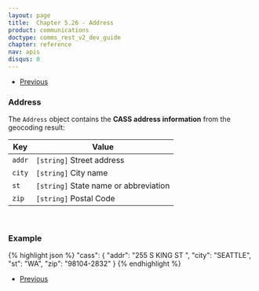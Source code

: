 ```yaml
---
layout: page
title:  Chapter 5.26 - Address
product: communications
doctype: comms_rest_v2_dev_guide
chapter: reference
nav: apis
disqus: 0
---
```


<ul class="pager">
  <li class="previous"><a href="/communications/dev-guide_rest_v2/reference/geocode-result/"><i class="glyphicon glyphicon-chevron-left"></i>Previous</a></li>
</ul>

<h3>Address</h3>

The <code>Address</code> object contains the <b>CASS address information</b> from the geocoding result:

<div class="mobile-table">
  <table class="styled-table">
    <thead>
      <tr>
        <th>Key</th>
        <th>Value</th>
      </tr>
    </thead>
    <tbody>
      <tr>
            <td><code>addr</code></td>
            <td><code>[string]</code> Street address</td>
        </tr>
        <tr>
            <td><code>city</code></td>
            <td><code>[string]</code> City name</td>
        </tr>
        <tr>
            <td><code>st</code></td>
            <td><code>[string]</code> State name or abbreviation</td>
        </tr>
        <tr>
            <td><code>zip</code></td>
            <td><code>[string]</code> Postal Code</td>
        </tr>
    </tbody>
  </table>
</div>
<br>

<h3>Example</h3>

{% highlight json %}
"cass": {
  "addr": "255 S KING ST ",
  "city": "SEATTLE",
  "st": "WA",
  "zip": "98104-2832"
}
{% endhighlight %}

<ul class="pager">
  <li class="previous"><a href="/communications/dev-guide_rest_v2/reference/geocode-result/"><i class="glyphicon glyphicon-chevron-left"></i>Previous</a></li>
</ul>